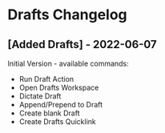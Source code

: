 # Drafts Changelog

## [Added Drafts] - 2022-06-07

Initial Version - available commands:

- Run Draft Action
- Open Drafts Workspace
- Dictate Draft
- Append/Prepend to Draft
- Create blank Draft
- Create Drafts Quicklink
